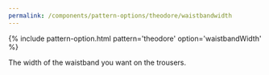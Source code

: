 ```yaml
---
permalink: /components/pattern-options/theodore/waistbandwidth
---
```

{% include pattern-option.html pattern='theodore' option='waistbandWidth' %}

The width of the waistband you want on the trousers.
